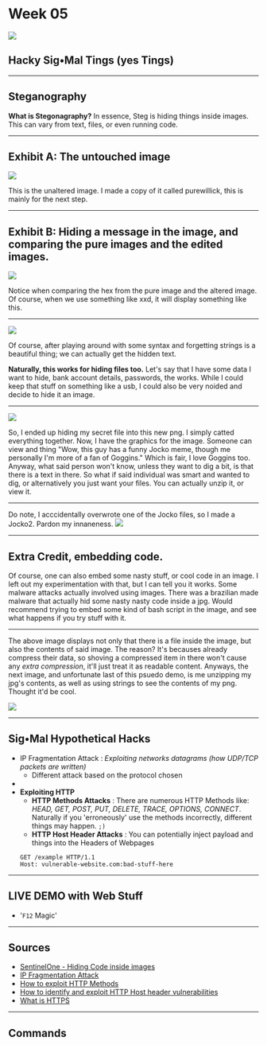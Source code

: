 # Week 05

![](https://raw.githubusercontent.com/AOrps/SigMal/master/educational-material/sem3/img/sem3-beetle.jpg)
<!-- Beetle should change by sem -->

## Hacky Sig•Mal Tings (yes Tings) 
---
## Steganography

**What is Stegonagraphy?** 
In essence, Steg is hiding things inside images. This can vary from text, files, or even running code.

---

## Exhibit A: The untouched image

![](img/thestart.png)

This is the unaltered image. I made a copy of it called purewillick, this is mainly for the next step.

---

## Exhibit B: Hiding a message in the image, and comparing the pure images and the edited images.

![](img/themiddle.png)

Notice when comparing the hex from the pure image and the altered image. Of course, when we use something like xxd, it will display something like this. 

---

![](img/stringsnhex.png)

Of course, after playing around with some syntax and forgetting strings is a beautiful thing; we can actually get the hidden text.

**Naturally, this works for hiding files too.**
Let's say that I have some data I want to hide, bank account details, passwords, the works. While I could keep that stuff on something like a usb, I could also be very noided and decide to hide it an image.

---

![](img/jocko.png)

So, I ended up hiding my secret file into this new png. I simply catted everything together. Now, I have the graphics for the image. Someone can view and thing "Wow, this guy has a funny Jocko meme, though me personally I'm more of a fan of Goggins." Which is fair, I love Goggins too. Anyway, what said person won't know, unless they want to dig a bit, is that there is a text in there. So what if said individual was smart and wanted to dig, or alternatively you just want your files. You can actually unzip it, or view it.

---

Do note, I acccidentally overwrote one of the Jocko files, so I made a Jocko2. Pardon my innaneness.
![](img/oddity.png)


---

## Extra Credit, embedding code.

Of course, one can also embed some nasty stuff, or cool code in an image. I left out my experimentation with that, but I can tell you it works. Some malware attacks actually involved using images. There was a brazilian made malware that actually hid some nasty nasty code inside a jpg. Would recommend trying to embed some kind of bash script in the image, and see what happens if you try stuff with it. 

---

The above image displays not only that there is a file inside the image, but also the contents of said image. The reason? It's becauses already compress their data, so shoving a compressed item in there won't cause any *extra compression*, it'll just treat it as readable content. Anyways, the next image, and unfortunate last of this psuedo demo, is me unzipping my jpg's contents, as well as using strings to see the contents of my png. Thought it'd be cool.

![](img/theend.png)

---

## Sig•Mal Hypothetical Hacks
* IP Fragmentation Attack : _Exploiting networks datagrams (how UDP/TCP packets are written)_
    * Different attack based on the protocol chosen
* 
* **Exploiting HTTP**
    * **HTTP Methods Attacks** : There are numerous HTTP Methods like:  _HEAD, GET, POST, PUT, DELETE, TRACE, OPTIONS, CONNECT_. Naturally if you 'erroneously' use the methods incorrectly, different things may happen. `;)`
    * **HTTP Host Header Attacks** : You can potentially inject payload and things into the Headers of Webpages
    ```
    GET /example HTTP/1.1
    Host: vulnerable-website.com:bad-stuff-here
    ```

---
## LIVE DEMO with Web Stuff
* '`F12` Magic'

---

## Sources  
* [SentinelOne - Hiding Code inside images](https://www.sentinelone.com/blog/hiding-code-inside-images-malware-steganography/)
* [IP Fragmentation Attack](https://www.imperva.com/learn/ddos/ip-fragmentation-attack-teardrop/)
* [How to exploit HTTP Methods](https://security.stackexchange.com/questions/21413/how-to-exploit-http-methods)
* [How to identify and exploit HTTP Host header vulnerabilities](https://portswigger.net/web-security/host-header/exploiting)
* [What is HTTPS](https://www.ssl.com/faqs/what-is-https/)
---
## Commands
```

```